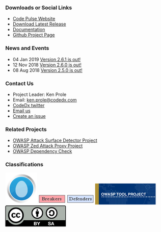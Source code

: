 ### Downloads or Social Links
* [Code Pulse Website](http://code-pulse.com/ "Code Pulse Website")
* [Download Latest Release](https://github.com/codedx/codepulse/releases "Code Pulse Releases")
* [Documentation](https://github.com/codedx/codepulse/wiki "Code Pulse Documentation")
* [Github Project Page](https://github.com/codedx/codepulse "Code Pulse Github Page")

### News and Events
* 04 Jan 2019 [Version 2.6.1 is out!](https://github.com/codedx/codepulse/releases/tag/v2.6.1)
* 12 Nov 2018 [Version 2.6.0 is out!](https://github.com/codedx/codepulse/releases/tag/v2.6.0)
* 08 Aug 2018 [Version 2.5.0 is out!](https://github.com/codedx/codepulse/releases/tag/v2.5.0)

### Contact Us
* Project Leader: Ken Prole
* Email: [ken.prole@codedx.com](mailto://ken.prole@codedx.com)
* [CodeDx twitter](https://twitter.com/codedx)
* [Email us](mailto://support@codedx.com)
* [Create an issue](https://github.com/codedx/codepulse/issues)

### Related Projects
* [OWASP Attack Surface Detector Project](https://www2.owasp.org/www-project-attack-surface-detector/)
* [OWASP Zed Attack Proxy Project](https://www2.owasp.org/www-project-zap/)
* [OWASP Dependency Check](https://www2.owasp.org/www-project-dependency-check/)

### Classifications
[![New projects](assets/images/New_projects.png)](https://www.owasp.org/index.php/OWASP_Project_Stages#tab=Incubator_Projects)
![OWASP Breakers](assets/images/Owasp-breakers-small.png)
![OWASP Defenders](assets/images/Owasp-defenders-small.png)
![Project Type Files Tool](assets/images/Project_Type_Files_TOOL.png)
[![Creative Commons](assets/images/Cc-button-y-sa-small.png)](https://creativecommons.org/licenses/by-sa/3.0/)
